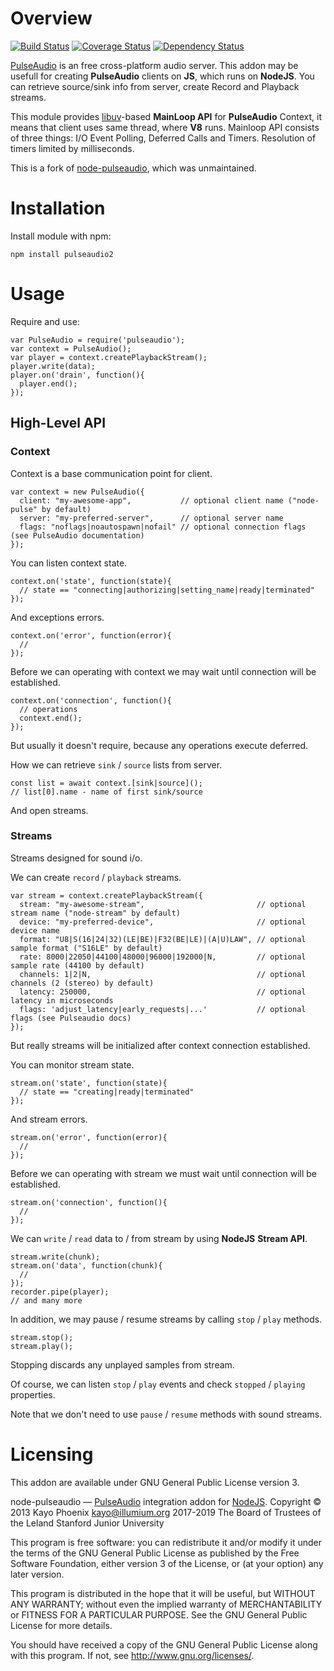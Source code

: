 # Overview

[![Build Status](https://travis-ci.com/Stanford-Mobisocial-IoT-Lab/node-pulseaudio.svg?branch=master)](https://travis-ci.com/Stanford-Mobisocial-IoT-Lab/node-pulseaudio) [![Coverage Status](https://coveralls.io/repos/github/Stanford-Mobisocial-IoT-Lab/node-pulseaudio/badge.svg?branch=master)](https://coveralls.io/github/Stanford-Mobisocial-IoT-Lab/node-pulseaudio?branch=master) [![Dependency Status](https://david-dm.org/Stanford-Mobisocial-IoT-Lab/node-pulseaudio/status.svg)](https://david-dm.org/Stanford-Mobisocial-IoT-Lab/node-pulseaudio)

[PulseAudio](http://www.freedesktop.org/wiki/Software/PulseAudio/) is an free cross-platform audio server. This addon may be usefull for creating **PulseAudio** clients on **JS**, which runs on **NodeJS**.
You can retrieve source/sink info from server, create Record and Playback streams.

This module provides [libuv](https://github.com/joyent/libuv)-based **MainLoop API** for **PulseAudio** Context, it means that client uses same thread, where **V8** runs.
Mainloop API consists of three things: I/O Event Polling, Deferred Calls and Timers. Resolution of timers limited by milliseconds.

This is a fork of [node-pulseaudio](https://bitbucket.org/kayo/node-pulseaudio), which was unmaintained.

# Installation

Install module with npm:

    npm install pulseaudio2

# Usage

Require and use:

    var PulseAudio = require('pulseaudio');
    var context = PulseAudio();
    var player = context.createPlaybackStream();
    player.write(data);
    player.on('drain', function(){
      player.end();
    });

## High-Level API

### Context

Context is a base communication point for client.

    var context = new PulseAudio({
      client: "my-awesome-app",           // optional client name ("node-pulse" by default)
      server: "my-preferred-server",      // optional server name
      flags: "noflags|noautospawn|nofail" // optional connection flags (see PulseAudio documentation)
    });

You can listen context state.

    context.on('state', function(state){
      // state == "connecting|authorizing|setting_name|ready|terminated"
    });

And exceptions errors.

    context.on('error', function(error){
      //
    });

Before we can operating with context we may wait until connection will be established.

    context.on('connection', function(){
      // operations
      context.end();
    });

But usually it doesn't require, because any operations execute deferred.

How we can retrieve `sink` / `source` lists from server.

    const list = await context.[sink|source]();
    // list[0].name - name of first sink/source

And open streams.

### Streams

Streams designed for sound i/o.

We can create `record` / `playback` streams.

    var stream = context.createPlaybackStream({
      stream: "my-awesome-stream",                         // optional stream name ("node-stream" by default)
      device: "my-preferred-device",                       // optional device name
      format: "U8|S(16|24|32)(LE|BE)|F32(BE|LE)|(A|U)LAW", // optional sample format ("S16LE" by default)
      rate: 8000|22050|44100|48000|96000|192000|N,         // optional sample rate (44100 by default)
      channels: 1|2|N,                                     // optional channels (2 (stereo) by default)
      latency: 250000,                                     // optional latency in microseconds
      flags: 'adjust_latency|early_requests|...'           // optional flags (see Pulseaudio docs)
    });

But really streams will be initialized after context connection established.

You can monitor stream state.

    stream.on('state', function(state){
      // state == "creating|ready|terminated"
    });

And stream errors.

    stream.on('error', function(error){
      //
    });

Before we can operating with stream we must wait until connection will be established.

    stream.on('connection', function(){
      //
    });

We can `write` / `read` data to / from stream by using **NodeJS** **Stream API**.

    stream.write(chunk);
    stream.on('data', function(chunk){
      //
    });
    recorder.pipe(player);
    // and many more

In addition, we may pause / resume streams by calling `stop` / `play` methods.

    stream.stop();
    stream.play();

Stopping discards any unplayed samples from stream.

Of course, we can listen `stop` / `play` events and check `stopped` / `playing` properties.

Note that we don't need to use `pause` / `resume` methods with sound streams.

# Licensing

This addon are available under GNU General Public License version 3.

node-pulseaudio — [PulseAudio](http://www.freedesktop.org/wiki/Software/PulseAudio/) integration addon for [NodeJS](http://nodejs.org/).
Copyright © 2013  Kayo Phoenix <kayo@illumium.org>
            2017-2019 The Board of Trustees of the Leland Stanford Junior University

This program is free software: you can redistribute it and/or modify
it under the terms of the GNU General Public License as published by
the Free Software Foundation, either version 3 of the License, or
(at your option) any later version.

This program is distributed in the hope that it will be useful,
but WITHOUT ANY WARRANTY; without even the implied warranty of
MERCHANTABILITY or FITNESS FOR A PARTICULAR PURPOSE.  See the
GNU General Public License for more details.

You should have received a copy of the GNU General Public License
along with this program. If not, see <http://www.gnu.org/licenses/>.
